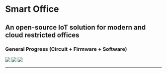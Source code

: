 # Smart Office

## An open-source IoT solution for modern and cloud restricted offices

### General Progress (Circuit + Firmware + Software)
![](https://img.shields.io/badge/BLINDS-PROTOYPE%20READY-brightgreen?style=for-the-badge&logo=arduino)
![](https://img.shields.io/badge/LIGHTS-DESIGNING_CIRCUIT-blue?style=for-the-badge&logo=arduino)
![](https://img.shields.io/badge/SOUND-NOT_STARTED-inactive?style=for-the-badge&logo=arduino)

---



